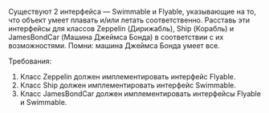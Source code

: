 
Существуют 2 интерфейса &mdash; Swimmable и Flyable, указывающие на то, что объект умеет плавать и/или летать соответственно.
Расставь эти интерфейсы для классов Zeppelin (Дирижабль), Ship (Корабль) и JamesBondCar (Машина Джеймса Бонда)
в соответствии с их возможностями.
Помни: машина Джеймса Бонда умеет все.


Требования:
1.	Класс Zeppelin должен имплементировать интерфейс Flyable.
2.	Класс Ship должен имплементировать интерфейс Swimmable.
3.	Класс JamesBondCar должен имплементировать интерфейсы Flyable и Swimmable.


